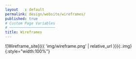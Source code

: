 ```yaml
---
layout   : default
permalink: design/website/wireframes/
published: true
# Custom Page Variables
# ─────────────────────
title: Wireframes
---
```

![Wireframe_site]({{ 'img/wireframe.png' | relative_url }}){:.img}{:style="width:100%"}
